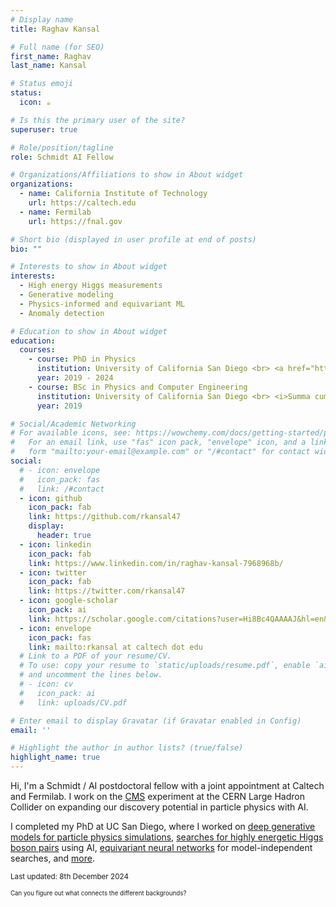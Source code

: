 ```yaml
---
# Display name
title: Raghav Kansal

# Full name (for SEO)
first_name: Raghav
last_name: Kansal

# Status emoji
status:
  icon: ☕️

# Is this the primary user of the site?
superuser: true

# Role/position/tagline
role: Schmidt AI Fellow

# Organizations/Affiliations to show in About widget
organizations:
  - name: California Institute of Technology
    url: https://caltech.edu
  - name: Fermilab
    url: https://fnal.gov

# Short bio (displayed in user profile at end of posts)
bio: ""

# Interests to show in About widget
interests:
  - High energy Higgs measurements
  - Generative modeling
  - Physics-informed and equivariant ML
  - Anomaly detection

# Education to show in About widget
education:
  courses:
    - course: PhD in Physics
      institution: University of California San Diego <br> <a href="https://rkansal47.github.io/dissertation/"><i>Understanding the High Energy Higgs Sector with the CMS Experiment and Artificial Intelligence</i></a>
      year: 2019 - 2024
    - course: BSc in Physics and Computer Engineering
      institution: University of California San Diego <br> <i>Summa cum laude</i>
      year: 2019

# Social/Academic Networking
# For available icons, see: https://wowchemy.com/docs/getting-started/page-builder/#icons
#   For an email link, use "fas" icon pack, "envelope" icon, and a link in the
#   form "mailto:your-email@example.com" or "/#contact" for contact widget.
social:
  # - icon: envelope
  #   icon_pack: fas
  #   link: /#contact
  - icon: github
    icon_pack: fab
    link: https://github.com/rkansal47
    display:
      header: true
  - icon: linkedin
    icon_pack: fab
    link: https://www.linkedin.com/in/raghav-kansal-7968968b/
  - icon: twitter
    icon_pack: fab
    link: https://twitter.com/rkansal47
  - icon: google-scholar
    icon_pack: ai
    link: https://scholar.google.com/citations?user=Hi8Bc4QAAAAJ&hl=en&oi=ao
  - icon: envelope
    icon_pack: fas
    link: mailto:rkansal at caltech dot edu
  # Link to a PDF of your resume/CV.
  # To use: copy your resume to `static/uploads/resume.pdf`, enable `ai` icons in `params.yaml`,
  # and uncomment the lines below.
  # - icon: cv
  #   icon_pack: ai
  #   link: uploads/CV.pdf

# Enter email to display Gravatar (if Gravatar enabled in Config)
email: ''

# Highlight the author in author lists? (true/false)
highlight_name: true
---
```


Hi, I'm a Schmidt / AI postdoctoral fellow with a joint appointment at Caltech and Fermilab. I work on the [CMS](https://cms.cern) experiment at the CERN Large Hadron Collider on expanding our discovery potential in particle physics with AI.

<!-- ![Logos](/uploads/logos.png) -->


I completed my PhD at UC San Diego, where I worked on [deep generative models for particle physics simulations](/project/fast-sim/), [searches for highly energetic Higgs boson pairs](/project/higgs) using AI, [equivariant neural networks](/project/equivariant-networks/) for model-independent searches, and [more](https://www.raghavkansal.com/projects/).

<!--
I'm developing deep generative models for LHC simulations ([MPGAN](https://github.com/rkansal47/MPGAN));
I was awarded the Fermilab [Artificial Intelligence Fellowship](https://lpc.fnal.gov/programs/ai-fellowships/2021/Raghav_Kansal.shtml) in 2021 to implement these for CMS.

I'm also searching for double-Higgs events and new particles, which involves developing a geometric deep learning classifier for Higgs to WW jets.

Finally, I have a number of computational side projects I work and mentor students on, including [equivariant neural networks](/project/equivariant-networks/), [explainable AI](/project/explainable-ai/), and the [JetNet](/project/jetnet/) package for ML in HEP.  -->

<sub>Last updated: 8th December 2024</sub>

<sup><sub> Can you figure out what connects the different backgrounds? </sub></sup>
